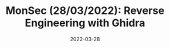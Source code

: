 ---
title: "MonSec (28/03/2022): Reverse Engineering with Ghidra"
date: 2022-03-28
tags: [MonSec, reversing, Ghidra, C, Go]
externalUrl: https://youtu.be/893L13SxDUg
---